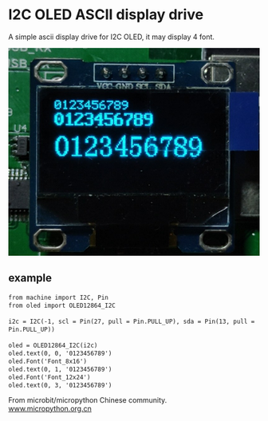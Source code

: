 # I2C OLED ASCII display drive 

A simple ascii display drive for I2C OLED, it may display 4 font.

![](oled.jpg)



## example


```
from machine import I2C, Pin
from oled import OLED12864_I2C

i2c = I2C(-1, scl = Pin(27, pull = Pin.PULL_UP), sda = Pin(13, pull = Pin.PULL_UP))

oled = OLED12864_I2C(i2c)
oled.text(0, 0, '0123456789')
oled.Font('Font_8x16')
oled.text(0, 1, '0123456789')
oled.Font('Font_12x24')
oled.text(0, 3, '0123456789')
```
  

From microbit/micropython Chinese community.  
www.micropython.org.cn
